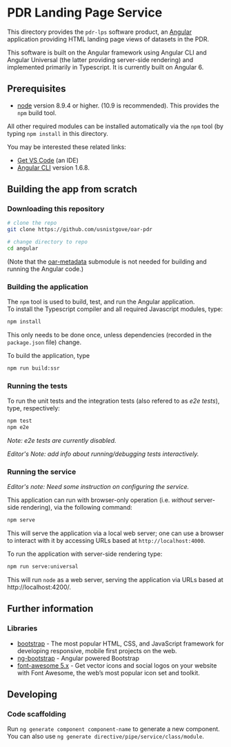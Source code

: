 # PDR Landing Page Service

This directory provides the `pdr-lps` software product, an
[Angular](https://angular.io) application providing HTML landing page
views of datasets in the PDR. 

This software is built on the Angular framework using Angular CLI and
Angular Universal (the latter providing server-side rendering) and
implemented primarily in Typescript.  It is currently built on Angular
6.  

## Prerequisites

 - [node](https://nodejs.org/en/download/) version 8.9.4 or higher.
   (10.9 is recommended).  This provides the `npm` build tool.

All other required modules can be installed automatically via the
`npm` tool (by typing `npm install` in this directory.

You may be interested these related links:
 - [Get VS Code](https://code.visualstudio.com/download) (an IDE)
 - [Angular CLI](https://github.com/angular/angular-cli) version 1.6.8.

## Building the app from scratch

### Downloading this repository

```bash
# clone the repo
git clone https://github.com/usnistgove/oar-pdr

# change directory to repo
cd angular

```

(Note that the [oar-metadata](https://github.com/usnistgove/oar-metadata) 
submodule is not needed for building and running the Angular code.)

### Building the application

The `npm` tool is used to build, test, and run the Angular application.  
To install the Typescript compiler and all required Javascript modules, type: 

```bash
npm install
```

This only needs to be done once, unless dependencies (recorded in the
`package.json` file) change.

To build the application, type

```bash
npm run build:ssr
```

### Running the tests

To run the unit tests and the integration tests (also refered to as _e2e
tests_), type, respectively:

```bash
npm test
npm e2e
```

_Note: e2e tests are currently disabled._

_Editor's Note:  add info about running/debugging tests interactively._

### Running the service

_Editor's note:  Need some instruction on configuring the service._

This application can run with browser-only operation (i.e. _without_
server-side rendering), via the following command:

```bash
npm serve
```

This will serve the application via a local web server; one can use a browser
to interact with it by accessing URLs based at `http://localhost:4000`.

To run the application with server-side rendering type:

```bash
npm run serve:universal
```

This will run `node` as a web server, serving the application via URLs based
at http://localhost:4200/.

## Further information

### Libraries 
 - [bootstrap](https://github.com/twbs/bootstrap) - The most popular HTML, CSS, and JavaScript framework for developing responsive, mobile first projects on the web.
 - [ng-bootstrap](https://ng-bootstrap.github.io) - Angular powered Bootstrap
 - [font-awesome 5.x](https://github.com/FortAwesome/Font-Awesome) - Get vector icons and social logos on your website with Font Awesome, the web’s most popular icon set and toolkit.

## Developing

### Code scaffolding

Run `ng generate component component-name` to generate a new component. You can also use `ng generate directive/pipe/service/class/module`.

